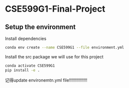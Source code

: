# CSE599G1-Final-Project

## Setup the environment

Install dependencies

```bash
conda env create --name CSE599G1 --file environment.yml
```

Install the src package we will use for this project

```bash
conda activate CSE599G1
pip install -e .
```


记得update environemtn.yml file!!!!!!!!!!!!!!!